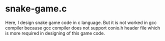 # snake-game.c

Here, I design snake game code in c language.
But it is not worked in gcc compiler because gcc compiler does not support conio.h header file which is more required in designing of this game code.
